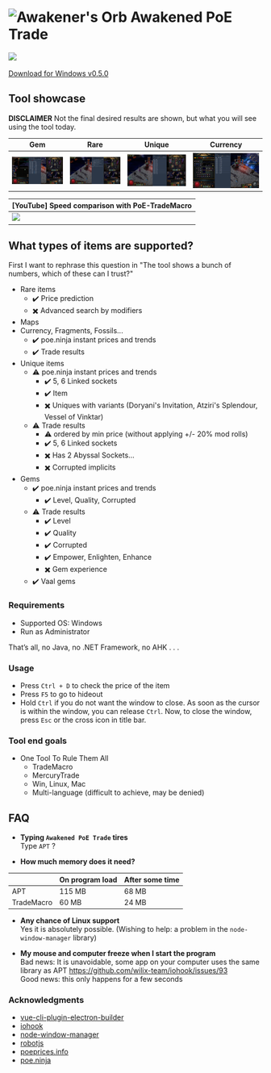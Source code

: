 # ![Awakener's Orb](https://web.poecdn.com/image/Art/2DItems/Currency/TransferOrb.png) Awakened PoE Trade

[![](https://img.shields.io/github/downloads/SnosMe/awakened-poe-trade/total?color=%23000&label=Players%20using%20this%20tool%20%28Downloads%29&style=flat-square)](https://github.com/SnosMe/awakened-poe-trade/releases/download/v0.5.0/Awakened-PoE-Trade-Setup-0.5.0.exe "")

[Download for Windows v0.5.0](https://github.com/SnosMe/awakened-poe-trade/releases/download/v0.5.0/Awakened-PoE-Trade-Setup-0.5.0.exe)

## Tool showcase

**DISCLAIMER** Not the final desired results are shown, but what you will see using the tool today.

| Gem | Rare | Unique | Currency |
|-----|------|--------|----------|
| ![](./showcase/gem.png?raw=true) | ![](./showcase/rare.png?raw=true) | ![](./showcase/unique.png?raw=true) | ![](./showcase/currency.png?raw=true) |

| [YouTube] Speed comparison with PoE-TradeMacro |
|-----|
| [![](http://img.youtube.com/vi/PCohkEmWRT8/0.jpg)](http://www.youtube.com/watch?v=PCohkEmWRT8 "") |

## What types of items are supported?
First I want to rephrase this question in "The tool shows a bunch of numbers, which of these can I trust?"
- Rare items
  - :heavy_check_mark: Price prediction
  - :heavy_multiplication_x: Advanced search by modifiers
- Maps
- Currency, Fragments, Fossils...
  - :heavy_check_mark: poe.ninja instant prices and trends
  - :heavy_check_mark: Trade results
- Unique items
  - :warning: poe.ninja instant prices and trends
    - :heavy_check_mark: 5, 6 Linked sockets
    - :heavy_check_mark: Item
    - :heavy_multiplication_x: Uniques with variants (Doryani's Invitation, Atziri's Splendour, Vessel of Vinktar)
  - :warning: Trade results
    - :warning: ordered by min price (without applying +/- 20% mod rolls)
    - :heavy_check_mark: 5, 6 Linked sockets
    - :heavy_multiplication_x: Has 2 Abyssal Sockets...
    - :heavy_multiplication_x: Corrupted implicits
- Gems
  - :heavy_check_mark: poe.ninja instant prices and trends
    - :heavy_check_mark: Level, Quality, Corrupted
  - :warning: Trade results
    - :heavy_check_mark: Level
    - :heavy_check_mark: Quality
    - :heavy_check_mark: Corrupted
    - :heavy_check_mark: Empower, Enlighten, Enhance
    - :heavy_multiplication_x: Gem experience
  - :heavy_check_mark: Vaal gems

### Requirements
- Supported OS: Windows
- Run as Administrator

That’s all, no Java, no .NET Framework, no AHK . . .

### Usage
- Press `Ctrl + D` to check the price of the item
- Press `F5` to go to hideout
- Hold `Ctrl` if you do not want the window to close. As soon as the cursor is within the window, you can release `Ctrl`. Now, to close the window, press `Esc` or the cross icon in title bar.

### Tool end goals
- One Tool To Rule Them All
  - TradeMacro
  - MercuryTrade
  - Win, Linux, Mac
  - Multi-language (difficult to achieve, may be denied)

## FAQ

- **Typing `Awakened PoE Trade` tires**\
Type `APT` ?

- **How much memory does it need?**

|    | On program load | After some time |
|----|-----------------|-----------------|
| APT | 115 MB         | 68 MB |
| TradeMacro | 60 MB   | 24 MB |

- **Any chance of Linux support**\
Yes it is absolutely possible. (Wishing to help: a problem in the `node-window-manager` library)

- **My mouse and computer freeze when I start the program**\
Bad news: It is unavoidable, some app on your computer uses the same library as APT https://github.com/wilix-team/iohook/issues/93 \
Good news: this only happens for a few seconds


### Acknowledgments

- [vue-cli-plugin-electron-builder](https://github.com/nklayman/vue-cli-plugin-electron-builder)
- [iohook](https://github.com/wilix-team/iohook)
- [node-window-manager](https://github.com/sentialx/node-window-manager)
- [robotjs](https://github.com/octalmage/robotjs)
- [poeprices.info](https://www.poeprices.info/)
- [poe.ninja](https://poe.ninja/)
